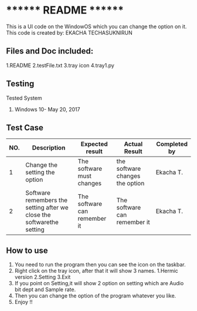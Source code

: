 # ****** README ******
This is a UI code on the WindowOS which you can change the option on it.
This code is created by: EKACHA TECHASUKNIRUN

## Files and Doc included:
1.README
2.testFile.txt
3.tray icon
4.tray1.py

## Testing
Tested System
1. Windows 10- May 20, 2017

## Test Case
NO.|Description| Expected result | Actual Result | Completed by
---|-----------|-----------------|---------------|-------------
1|Change the setting the option| The software must changes | the software changes the option| Ekacha T.
2|Software remembers the setting after we close the softwarethe setting| The software can remember it| The software can remember it   | Ekacha T.

## How to use
1. You need to run the program then you can see the icon on the taskbar.
2. Right click on the tray icon, after that it will show 3 names. 1.Hermic version 2.Setting 3.Exit
3. If you point on Setting,it will show 2 option on setting which are Audio bit dept and Sample rate.
3. Then you can change the option of the program whatever you like.
4. Enjoy !!

